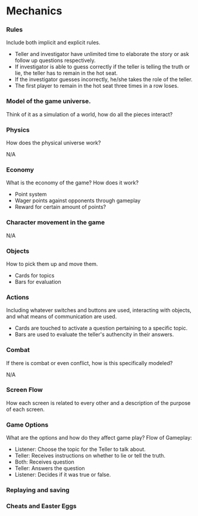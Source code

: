 # Mechanics

### Rules
Include both implicit and explicit rules.
- Teller and investigator have unlimited time to elaborate the story or ask follow up questions respectively.
- If investigator is able to guess correctly if the teller is telling the truth or lie, the teller has to remain in the hot seat.
- If the investigator guesses incorrectly, he/she takes the role of the teller.
- The first player to remain in the hot seat three times in a row loses.


### Model of the game universe.
Think of it as a simulation of a world, how do all the pieces
interact?

### Physics
How does the physical universe work?

N/A

### Economy
What is the economy of the game? How does it work?
- Point system
- Wager points against opponents through gameplay
- Reward for certain amount of points?

### Character movement in the game
N/A

### Objects
How to pick them up and move them.
- Cards for topics
- Bars for evaluation


### Actions
Including whatever switches and buttons are used, interacting with objects, and
what means of communication are used.
- Cards are touched to activate a question pertaining to a specific topic.
- Bars are used to evaluate the teller's authencity in their answers.

### Combat
If there is combat or even conflict, how is this specifically modeled?

N/A

### Screen Flow
How each screen is related to every other and a description of the purpose
of each screen.

### Game Options
What are the options and how do they affect game play?
Flow of Gameplay:
- Listener: Choose the topic for the Teller to talk about.
- Teller: Receives instructions on whether to lie or tell the truth.
- Both: Receives question
- Teller: Answers the question
- Listener: Decides if it was true or false.



### Replaying and saving

### Cheats and Easter Eggs

